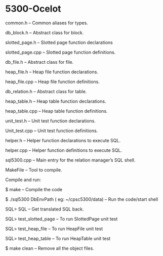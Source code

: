 # 5300-Ocelot

  common.h – Common aliases for types.
  
  db_block.h – Abstract class for block.
  
  slotted_page.h – Slotted page function declarations 
  
  slotted_page.cpp – Slotted page function definitions.
  
  db_file.h – Abstract class for file.
  
  heap_file.h – Heap file function declarations.
  
  heap_file.cpp – Heap file function definitions.
  
  db_relation.h – Abstract class for table.
  
  heap_table.h – Heap table function declarations.
  
  heap_table.cpp – Heap table function definitions.
  
  unit_test.h – Unit test function declarations.
  
  Unit_test.cpp – Unit test function definitions.
  
  helper.h – Helper function declarations to execute SQL.
  
  helper.cpp – Helper function definitions to execute SQL.
  
  sql5300.cpp – Main entry for the relation manager’s SQL shell.
  
  MakeFile – Tool to compile.
  


Compile and run:

  $ make – Compile the code
  
  $ ./sql5300  DbEnvPath ( eg: ~/cpsc5300/data) – Run the code/start shell  
  
  SQL> SQL – Get translated SQL back.
  
  SQL>  test_slotted_page – To run SlottedPage unit test 
  
  SQL>  test_heap_file – To run HeapFile unit test
  
  SQL>  test_heap_table – To run HeapTable unit test
  
  $ make clean – Remove all the object files. 
  

